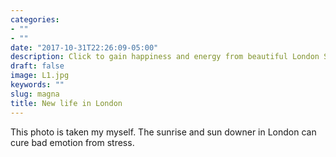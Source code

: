 ```yaml
---
categories:
- ""
- ""
date: "2017-10-31T22:26:09-05:00"
description: Click to gain happiness and energy from beautiful London Sky!
draft: false
image: L1.jpg
keywords: ""
slug: magna
title: New life in London
---
```


This photo is taken my myself.
The sunrise and sun downer in London can cure bad emotion from stress.